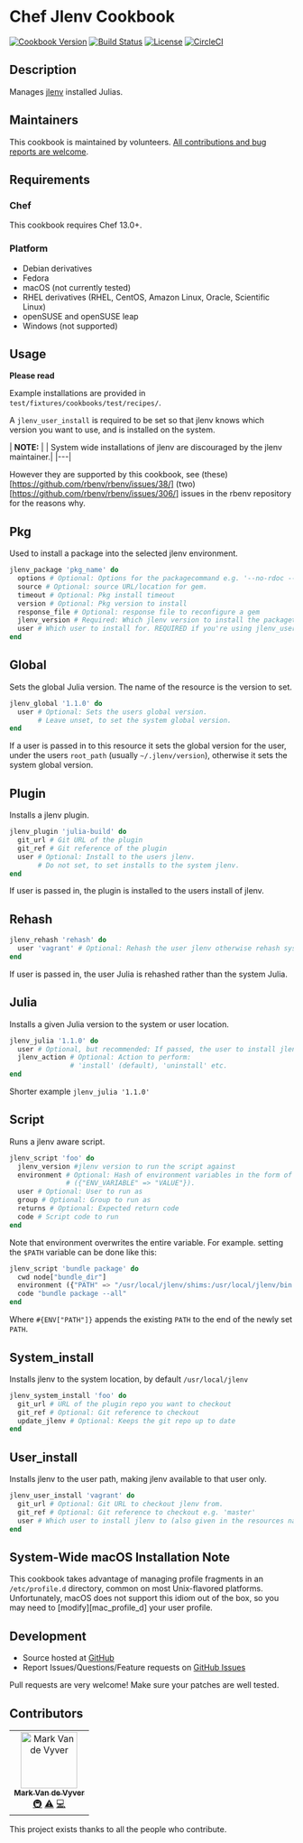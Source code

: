 # Chef Jlenv Cookbook

[![Cookbook Version](https://img.shields.io/cookbook/v/jlenv-cookbook.svg)](https://supermarket.chef.io/cookbooks/jlenv-cookbook)
[![Build Status](https://img.shields.io/circleci/project/github/jlenv/jlenv-cookbook/master.svg)](https://circleci.com/gh/jlenv/jlenv-cookbook)
[![License](https://img.shields.io/badge/License-Apache%202.0-green.svg)](https://opensource.org/licenses/Apache-2.0)
[![CircleCI](https://circleci.com/gh/taqtiqa-mark/jlenv-cookbook.svg?style=svg)](https://circleci.com/gh/taqtiqa-mark/jlenv-cookbook)

## Description

Manages [jlenv](https://github.com/jlenv/jlenv) installed Julias.

## Maintainers

This cookbook is maintained by volunteers. 
[All contributions and bug reports are welcome](./CONTRIBUTING).

## Requirements

### Chef

This cookbook requires Chef 13.0+.

### Platform

- Debian derivatives
- Fedora
- macOS (not currently tested)
- RHEL derivatives (RHEL, CentOS, Amazon Linux, Oracle, Scientific Linux)
- openSUSE and openSUSE leap
- Windows (not supported)

## Usage

**Please read**

Example installations are provided in `test/fixtures/cookbooks/test/recipes/`.

A `jlenv_user_install` is required to be set so that jlenv knows which version
you want to use, and is installed on the system.

| **NOTE:** |
| System wide installations of jlenv are discouraged by the jlenv maintainer.|
|---|

However they are supported by this cookbook, see 
(these)[https://github.com/rbenv/rbenv/issues/38/] 
(two)[https://github.com/rbenv/rbenv/issues/306/] issues in the rbenv repository
for the reasons why.

## Pkg

Used to install a package into the selected jlenv environment.

```julia
jlenv_package 'pkg_name' do
  options # Optional: Options for the packagecommand e.g. '--no-rdoc --no-ri'
  source # Optional: source URL/location for gem.
  timeout # Optional: Pkg install timeout
  version # Optional: Pkg version to install
  response_file # Optional: response file to reconfigure a gem
  jlenv_version # Required: Which jlenv version to install the packageto.
  user # Which user to install for. REQUIRED if you're using jlenv_user_install
end
```

## Global

Sets the global Julia version. The name of the resource is the version to set.

```julia
jlenv_global '1.1.0' do
  user # Optional: Sets the users global version. 
       # Leave unset, to set the system global version.
end
```

If a user is passed in to this resource it sets the global version for the user,
under the users `root_path` (usually `~/.jlenv/version`), otherwise it sets the 
system global version.

## Plugin

Installs a jlenv plugin.

```julia
jlenv_plugin 'julia-build' do
  git_url # Git URL of the plugin
  git_ref # Git reference of the plugin
  user # Optional: Install to the users jlenv. 
       # Do not set, to set installs to the system jlenv.
end
```

If user is passed in, the plugin is installed to the users install of jlenv.

## Rehash

```julia
jlenv_rehash 'rehash' do
  user 'vagrant' # Optional: Rehash the user jlenv otherwise rehash system jlenv
end
```

If user is passed in, the user Julia is rehashed rather than the system Julia.

## Julia

Installs a given Julia version to the system or user location.

```julia
jlenv_julia '1.1.0' do
  user # Optional, but recommended: If passed, the user to install jlenv to
  jlenv_action # Optional: Action to perform: 
               # 'install' (default), 'uninstall' etc.
end
```

Shorter example `jlenv_julia '1.1.0'`

## Script

Runs a jlenv aware script.

```julia
jlenv_script 'foo' do
  jlenv_version #jlenv version to run the script against
  environment # Optional: Hash of environment variables in the form of 
              # ({"ENV_VARIABLE" => "VALUE"}).
  user # Optional: User to run as
  group # Optional: Group to run as
  returns # Optional: Expected return code
  code # Script code to run
end
```

Note that environment overwrites the entire variable.
For example. setting the `$PATH` variable can be done like this:

```julia
jlenv_script 'bundle package' do
  cwd node["bundle_dir"]
  environment ({"PATH" => "/usr/local/jlenv/shims:/usr/local/jlenv/bin:#{ENV["PATH"]}"})
  code "bundle package --all"
end
```

Where `#{ENV["PATH"]}` appends the existing `PATH` to the end of the newly set 
`PATH`.

## System_install

Installs jlenv to the system location, by default `/usr/local/jlenv`

```julia
jlenv_system_install 'foo' do
  git_url # URL of the plugin repo you want to checkout
  git_ref # Optional: Git reference to checkout
  update_jlenv # Optional: Keeps the git repo up to date
end
```

## User_install

Installs jlenv to the user path, making jlenv available to that user only.

```julia
jlenv_user_install 'vagrant' do
  git_url # Optional: Git URL to checkout jlenv from.
  git_ref # Optional: Git reference to checkout e.g. 'master'
  user # Which user to install jlenv to (also given in the resources name above)
end
```

## System-Wide macOS Installation Note

This cookbook takes advantage of managing profile fragments in an 
`/etc/profile.d` directory, common on most Unix-flavored platforms. 
Unfortunately, macOS does not support this idiom out of the box, so you may 
need to [modify][mac_profile_d] your user profile.

## Development

- Source hosted at [GitHub](https://github.com/jlenv/jlenv-cookbook/)
- Report Issues/Questions/Feature requests on 
  [GitHub Issues](https://github.com/jlenv/jlenv-cookbook/issues)

Pull requests are very welcome! Make sure your patches are well tested.

## Contributors

<!-- ALL-CONTRIBUTORS-LIST:START - Do not remove or modify this section -->
<!-- prettier-ignore -->
<table><tr><td align="center"><a href="http://blog.taqtiqa.com"><img src="https://avatars1.githubusercontent.com/u/1468258?v=4" width="100px;" alt="Mark Van de Vyver"/><br /><sub><b>Mark Van de Vyver</b></sub></a><br /><a href="#infra-taqtiqa-mark" title="Infrastructure (Hosting, Build-Tools, etc)">🚇</a> <a href="https://github.com/taqtiqa-mark/jlenv-cookbook/commits?author=taqtiqa-mark" title="Tests">⚠️</a> <a href="https://github.com/taqtiqa-mark/jlenv-cookbook/commits?author=taqtiqa-mark" title="Code">💻</a></td></tr></table>

<!-- ALL-CONTRIBUTORS-LIST:END -->
This project exists thanks to all the people who contribute.
